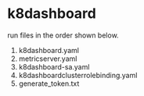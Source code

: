 # k8dashboard

run files in the order shown below.

1.  k8dashboard.yaml
2.  metricserver.yaml
3.  k8dashboard-sa.yaml
4.  k8dashboardclusterrolebinding.yaml
5.  generate_token.txt
